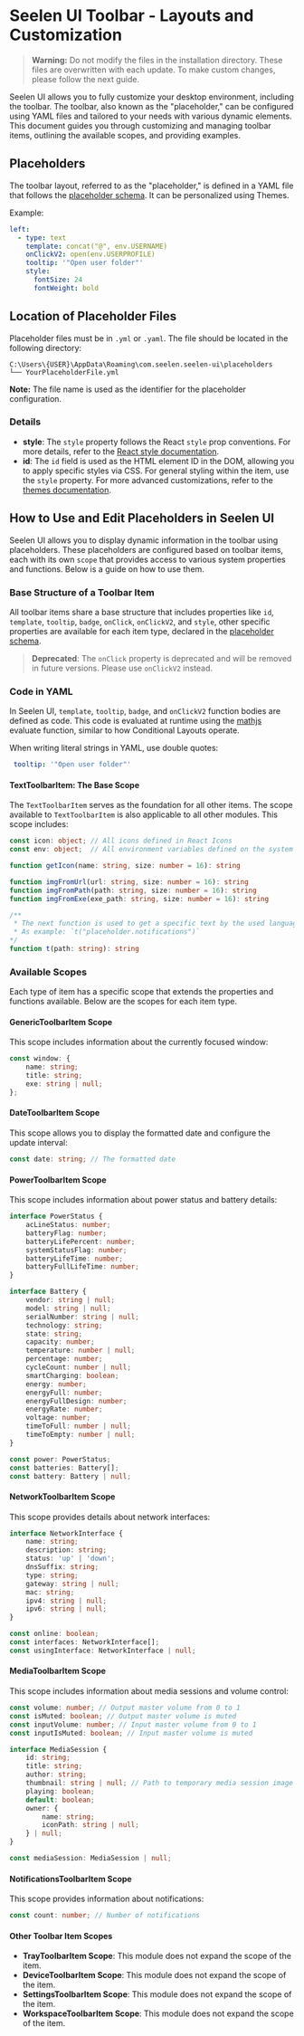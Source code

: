# Seelen UI Toolbar - Layouts and Customization

> **Warning:** Do not modify the files in the installation directory. These files are overwritten with each update. To make custom changes, please follow the next guide.

Seelen UI allows you to fully customize your desktop environment, including the toolbar. The toolbar, also known as the "placeholder," can be configured using YAML files and tailored to your needs with various dynamic elements. This document guides you through customizing and managing toolbar items, outlining the available scopes, and providing examples.

## Placeholders

The toolbar layout, referred to as the "placeholder," is defined in a YAML file that follows the [placeholder schema](https://github.com/Seelen-Inc/slu-lib/blob/master/gen/schemas/placeholder.schema.json). It can be personalized using Themes.

Example:

```yaml
left:
  - type: text
    template: concat("@", env.USERNAME)
    onClickV2: open(env.USERPROFILE)
    tooltip: '"Open user folder"'
    style:
      fontSize: 24
      fontWeight: bold
```

## Location of Placeholder Files

Placeholder files must be in `.yml` or `.yaml`. The file should be located in the following directory:

```text
C:\Users\{USER}\AppData\Roaming\com.seelen.seelen-ui\placeholders
└── YourPlaceholderFile.yml
```

**Note:** The file name is used as the identifier for the placeholder configuration.

### Details

- **style**: The `style` property follows the React `style` prop conventions. For more details, refer to the [React style documentation](https://reactjs.org/docs/dom-elements.html#style).
- **id**: The `id` field is used as the HTML element ID in the DOM, allowing you to apply specific styles via CSS. For general styling within the item, use the `style` property. For more advanced customizations, refer to the [themes documentation](./documentation/themes.md).

## How to Use and Edit Placeholders in Seelen UI

Seelen UI allows you to display dynamic information in the toolbar using placeholders. These placeholders are configured based on toolbar items, each with its own `scope` that provides access to various system properties and functions. Below is a guide on how to use them.

### Base Structure of a Toolbar Item

All toolbar items share a base structure that includes properties like `id`, `template`, `tooltip`, `badge`, `onClick`, `onClickV2`, and `style`, other specific properties are available for each item type, declared in the [placeholder schema](https://github.com/Seelen-Inc/slu-lib/blob/master/gen/schemas/placeholder.schema.json).

> **Deprecated**: The `onClick` property is deprecated and will be removed in future versions. Please use `onClickV2` instead.

### Code in YAML

In Seelen UI, `template`, `tooltip`, `badge`, and `onClickV2` function bodies are defined as code. This code is evaluated at runtime using the [mathjs](https://mathjs.org/) evaluate function, similar to how Conditional Layouts operate.

When writing literal strings in YAML, use double quotes:

```yaml
 tooltip: '"Open user folder"'
```

#### TextToolbarItem: The Base Scope

The `TextToolbarItem` serves as the foundation for all other items. The scope available to `TextToolbarItem` is also applicable to all other modules. This scope includes:

```ts
const icon: object; // All icons defined in React Icons
const env: object;  // All environment variables defined on the system

function getIcon(name: string, size: number = 16): string

function imgFromUrl(url: string, size: number = 16): string
function imgFromPath(path: string, size: number = 16): string
function imgFromExe(exe_path: string, size: number = 16): string

/**
 * The next function is used to get a specific text by the used language.
 * As example: `t("placeholder.notifications")`
*/
function t(path: string): string
```

### Available Scopes

Each type of item has a specific scope that extends the properties and functions available. Below are the scopes for each item type.

#### GenericToolbarItem Scope

This scope includes information about the currently focused window:

```ts
const window: {
    name: string;
    title: string;
    exe: string | null;
};
```

#### DateToolbarItem Scope

This scope allows you to display the formatted date and configure the update interval:

```ts
const date: string; // The formatted date
```

#### PowerToolbarItem Scope

This scope includes information about power status and battery details:

```ts
interface PowerStatus {
    acLineStatus: number;
    batteryFlag: number;
    batteryLifePercent: number;
    systemStatusFlag: number;
    batteryLifeTime: number;
    batteryFullLifeTime: number;
}

interface Battery {
    vendor: string | null;
    model: string | null;
    serialNumber: string | null;
    technology: string;
    state: string;
    capacity: number;
    temperature: number | null;
    percentage: number;
    cycleCount: number | null;
    smartCharging: boolean;
    energy: number;
    energyFull: number;
    energyFullDesign: number;
    energyRate: number;
    voltage: number;
    timeToFull: number | null;
    timeToEmpty: number | null;
}

const power: PowerStatus;
const batteries: Battery[];
const battery: Battery | null;
```

#### NetworkToolbarItem Scope

This scope provides details about network interfaces:

```ts
interface NetworkInterface {
    name: string;
    description: string;
    status: 'up' | 'down';
    dnsSuffix: string;
    type: string;
    gateway: string | null;
    mac: string;
    ipv4: string | null;
    ipv6: string | null;
}

const online: boolean;
const interfaces: NetworkInterface[];
const usingInterface: NetworkInterface | null;
```

#### MediaToolbarItem Scope

This scope includes information about media sessions and volume control:

```ts
const volume: number; // Output master volume from 0 to 1
const isMuted: boolean; // Output master volume is muted
const inputVolume: number; // Input master volume from 0 to 1
const inputIsMuted: boolean; // Input master volume is muted

interface MediaSession {
    id: string;
    title: string;
    author: string;
    thumbnail: string | null; // Path to temporary media session image
    playing: boolean;
    default: boolean;
    owner: {
        name: string;
        iconPath: string | null;
    } | null;
}

const mediaSession: MediaSession | null;
```

#### NotificationsToolbarItem Scope

This scope provides information about notifications:

```ts
const count: number; // Number of notifications
```

#### Other Toolbar Item Scopes

- **TrayToolbarItem Scope**: This module does not expand the scope of the item.
- **DeviceToolbarItem Scope**: This module does not expand the scope of the item.
- **SettingsToolbarItem Scope**: This module does not expand the scope of the item.
- **WorkspaceToolbarItem Scope**: This module does not expand the scope of the item.
